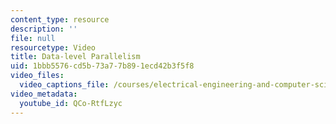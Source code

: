 ```yaml
---
content_type: resource
description: ''
file: null
resourcetype: Video
title: Data-level Parallelism
uid: 1bbb5576-cd5b-73a7-7b89-1ecd42b3f5f8
video_files:
  video_captions_file: /courses/electrical-engineering-and-computer-science/6-004-computation-structures-spring-2017/c21/c21s2/c21s2v2/data-level-parallelism-6-44-/QCo-RtfLzyc.vtt
video_metadata:
  youtube_id: QCo-RtfLzyc
---
```


